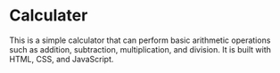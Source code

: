 # Calculater
This is a simple calculator that can perform basic arithmetic operations such as addition, subtraction, multiplication, and division. It is built with HTML, CSS, and JavaScript.
